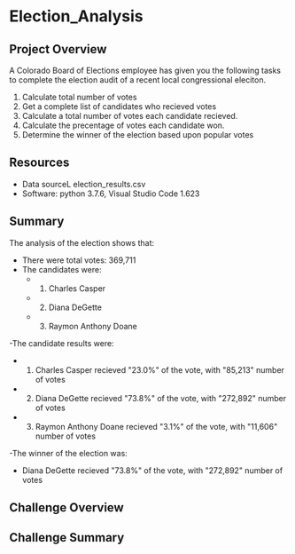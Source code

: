 # Election_Analysis

## Project Overview
A Colorado Board of Elections employee has given you the following tasks to complete the election audit of a recent local congressional eleciton.

1. Calculate total number of votes
2. Get a complete list of candidates who recieved votes
3. Calculate a total number of votes each candidate recieved.
4. Calculate the precentage of votes each candidate won.
5. Determine the winner of the election based upon popular votes

## Resources
- Data sourceL election_results.csv
- Software: python 3.7.6, Visual Studio Code 1.623


## Summary
The analysis of the election shows that:
- There were total votes: 369,711
- The candidates were:
  - 1. Charles Casper
  - 2. Diana DeGette
  - 3. Raymon Anthony Doane
 
-The candidate results were:
  - 1. Charles Casper recieved "23.0%" of the vote, with "85,213" number of votes
  - 2. Diana DeGette recieved "73.8%" of the vote, with "272,892" number of votes
  - 3. Raymon Anthony Doane recieved "3.1%" of the vote, with "11,606" number of votes

-The winner of the election was: 
  - Diana DeGette recieved "73.8%" of the vote, with "272,892" number of votes


## Challenge Overview

## Challenge Summary
